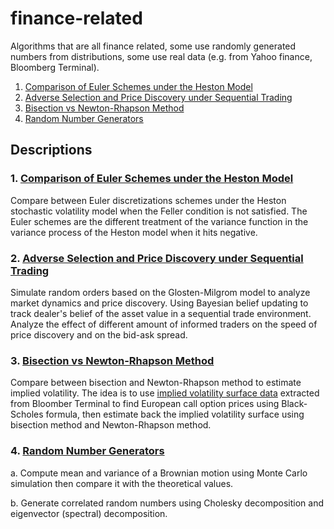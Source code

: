 # finance-related
Algorithms that are all finance related, some use randomly generated numbers from distributions, some use real data (e.g. from Yahoo finance, Bloomberg Terminal). 

1. [Comparison of Euler Schemes under the Heston Model](https://github.com/devinagabriella/finance-related/blob/main/Euler_schemes_Heston_model.py)
2. [Adverse Selection and Price Discovery under Sequential Trading](https://github.com/devinagabriella/finance-related/blob/main/Glosten_Milgrom_simulation.py)
3. [Bisection vs Newton-Rhapson Method](https://github.com/devinagabriella/finance-related/blob/main/Bisection_Newton_Rhapson_updated.py)
4. [Random Number Generators](https://github.com/devinagabriella/finance-related/blob/main/random_num_gen.py)


## Descriptions

### 1. [Comparison of Euler Schemes under the Heston Model](https://github.com/devinagabriella/finance-related/blob/main/Euler_schemes_Heston_model.py)
Compare between Euler discretizations schemes under the Heston stochastic volatility model when the Feller condition is not satisfied. The Euler schemes are the different treatment of the variance function in the variance process of the Heston model when it hits negative.

### 2. [Adverse Selection and Price Discovery under Sequential Trading](https://github.com/devinagabriella/finance-related/blob/main/Glosten_Milgrom_simulation.py)
Simulate random orders based on the Glosten-Milgrom model to analyze market dynamics and price discovery. Using Bayesian belief updating to track dealer's belief of the asset value in a sequential trade environment. Analyze the effect of different amount of informed traders on the speed of price discovery and on the bid-ask spread.

### 3. [Bisection vs Newton-Rhapson Method](https://github.com/devinagabriella/finance-related/blob/main/Bisection_Newton_Rhapson_updated.py)
Compare between bisection and Newton-Rhapson method to estimate implied volatility. The idea is to use [implied volatility surface data](https://github.com/devinagabriella/finance-related/blob/main/implied%20vol%20surface.csv) extracted from Bloomber Terminal to find European call option prices using Black-Scholes formula, then estimate back the implied volatility surface using bisection method and Newton-Rhapson method.

### 4. [Random Number Generators](https://github.com/devinagabriella/finance-related/blob/main/random_num_gen.py)
   a. Compute mean and variance of a Brownian motion using Monte Carlo simulation then compare it with the theoretical values.
   
   b. Generate correlated random numbers using Cholesky decomposition and eigenvector (spectral) decomposition.


